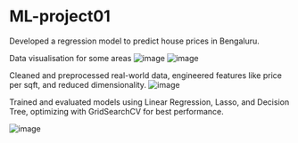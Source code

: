 # ML-project01
Developed a regression model to predict house prices in Bengaluru.

Data visualisation for some areas
![image](https://github.com/user-attachments/assets/893566d0-0e2b-4307-9b5d-be007f8ed16e)
![image](https://github.com/user-attachments/assets/bb8a33a9-c393-4f85-9a1e-dd91721fb40f)


Cleaned and preprocessed real-world data, engineered features like price per sqft, and reduced dimensionality. 
![image](https://github.com/user-attachments/assets/c362823d-33d8-4aa0-ba3b-dc60c5f6b49e)


Trained and evaluated models using Linear Regression, Lasso, and Decision Tree, optimizing with GridSearchCV for best performance.

![image](https://github.com/user-attachments/assets/aca7064f-189f-44e6-9c99-2169cdea233c)
